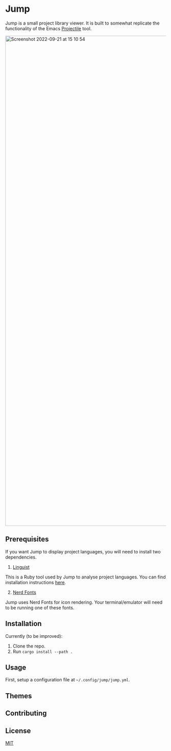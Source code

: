 # Jump

Jump is a small project library viewer. It is built to somewhat replicate
the functionality of the Emacs [Projectile](https://github.com/bbatsov/projectile) tool.

<img width="1532" alt="Screenshot 2022-09-21 at 15 10 54" src="https://user-images.githubusercontent.com/54992484/191527453-a9287f71-2105-432c-9a6b-02900a6e08a0.png">

## Prerequisites

If you want Jump to display project languages, you will need to install
two dependencies.

1. [Linguist](https://github.com/github/linguist)

This is a Ruby tool used by Jump to analyse project languages. You can find installation
instructions [here](https://github.com/github/linguist#installation).

2. [Nerd Fonts](https://www.nerdfonts.com/font-downloads)

Jump uses Nerd Fonts for icon rendering. Your terminal/emulator will need to
be running one of these fonts.

## Installation

Currently (to be improved):

1. Clone the repo.
2. Run `cargo install --path .`

## Usage

First, setup a configuration file at `~/.config/jump/jump.yml`.

## Themes

## Contributing

## License
[MIT](https://choosealicense.com/licenses/mit/)
